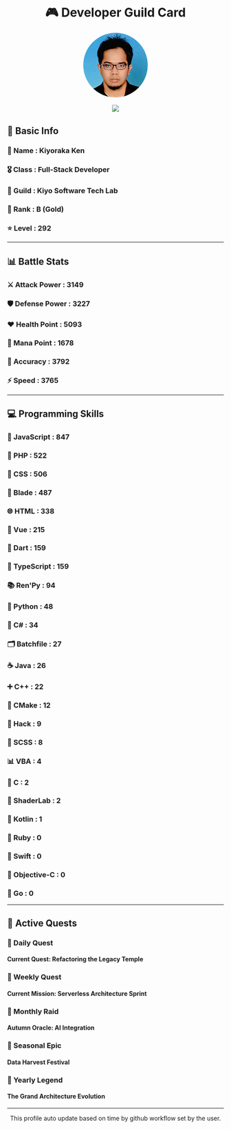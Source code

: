 <div align="center">

# 🎮 Developer Guild Card

<!-- Replace with your profile image -->
<img src="./assets/profile.png" width="150" height="150" style="border-radius: 50%"/>

![](https://komarev.com/ghpvc/?username=Kiyoraka&style=flat)
</div>

##  📌 Basic Info
### 👤 Name : Kiyoraka Ken
### 🎖️ Class : Full-Stack Developer
### 🎪 Guild : Kiyo Software Tech Lab 
### 🥇 Rank : B (Gold)
### ⭐ Level : 292

---
## 📊 Battle Stats

### ⚔️ Attack Power  : 3149 
### 🛡️ Defense Power : 3227 
### ❤️ Health Point  : 5093 
### 🔮 Mana Point    : 1678 
### 🎯 Accuracy      : 3792 
### ⚡ Speed         : 3765

---
## 💻 Programming Skills

### 📜 JavaScript : 847
### 🐘 PHP : 522
### 🎨 CSS : 506
### 🧷 Blade : 487
### 🌐 HTML : 338
### 💚 Vue : 215
### 🎯 Dart : 159
### 🔷 TypeScript : 159
### 📚 Ren'Py : 94
### 🐍 Python : 48
### 🎯 C# : 34
### 🗂️ Batchfile : 27
### ☕ Java : 26
### ➕ C++ : 22
### 🧱 CMake : 12
### 🧬 Hack : 9
### 🎨 SCSS : 8
### 📊 VBA : 4
### 🎯 C : 2
### 📄 ShaderLab : 2
### 🔰 Kotlin : 1
### 💎 Ruby : 0
### 📱 Swift : 0
### 🍎 Objective-C : 0
### 🐹 Go : 0

---
## 📜 Active Quests

### 🌅 Daily Quest

#### Current Quest: Refactoring the Legacy Temple

### 📅 Weekly Quest
#### Current Mission: Serverless Architecture Sprint

### 🌙 Monthly Raid
#### Autumn Oracle: AI Integration

### 🌠 Seasonal Epic
#### Data Harvest Festival

### 👑 Yearly Legend
#### The Grand Architecture Evolution

---
<div align="center">
  This profile auto update based on time by github workflow set by the user.
</div>